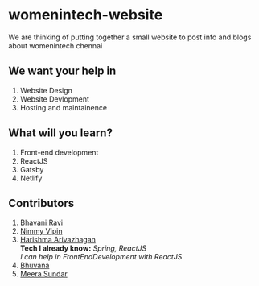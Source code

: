# womenintech-website

We are thinking of putting together a small website to post info and blogs about womenintech chennai

## We want your help in

1. Website Design
2. Website Devlopment
3. Hosting and maintainence

## What will you learn?

1. Front-end development
2. ReactJS
3. Gatsby
4. Netlify

## Contributors

1. [Bhavani Ravi](https://github.com/bhavaniravi)
2. [Nimmy Vipin](https://github.com/NimmyVipin)
3. [Harishma Arivazhagan](https://github.com/HarishmaA/)  
   **Tech I already know:** *Spring, ReactJS*  
   *I can help in FrontEndDevelopment with ReactJS*  
4. [Bhuvana](https://github.com/bhuvana-guna)
5. [Meera Sundar](https://github.com/meerasndr) 
